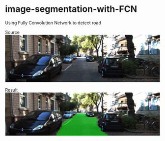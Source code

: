 # image-segmentation-with-FCN


Using Fully Convolution Network to detect road

Source
![Alt text](uu_000099.png?raw=true "Architecture")

Result
![Alt text](uu_000099_result.png?raw=true "Architecture")
